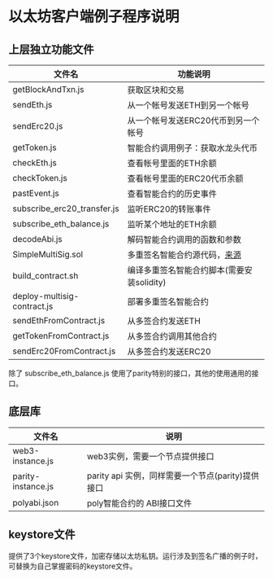 # 以太坊客户端例子程序说明

## 上层独立功能文件

| 文件名 | 功能说明 |
|--------------|--------------------------|
| getBlockAndTxn.js | 获取区块和交易         |
| sendEth.js   | 从一个帐号发送ETH到另一个帐号 |
| sendErc20.js | 从一个帐号发送ERC20代币到另一个帐号 |
| getToken.js  | 智能合约调用例子：获取水龙头代币   |
| checkEth.js  | 查看帐号里面的ETH余额           |
| checkToken.js | 查看帐号里面的ERC20代币余额     |
| pastEvent.js  | 查看智能合约的历史事件          |https://github.com/christianlundkvist/simple-multisig
| subscribe_erc20_transfer.js | 监听ERC20的转账事件 |
| subscribe_eth_balance.js    | 监听某个地址的ETH余额 |
| decodeAbi.js                | 解码智能合约调用的函数和参数 |
| SimpleMultiSig.sol          | 多重签名智能合约源代码，[来源](https://github.com/christianlundkvist/simple-multisig) |
| build_contract.sh           | 编译多重签名智能合约脚本(需要安装solidity)  |
| deploy-multisig-contract.js | 部署多重签名智能合约        |
| sendEthFromContract.js      | 从多签合约发送ETH          |
| getTokenFromContract.js     | 从多签合约调用其他合约      |
| sendErc20FromContract.js    | 从多签合约发送ERC20   |

除了 subscribe_eth_balance.js 使用了parity特别的接口，其他的使用通用的接口。

## 底层库

| 文件名  | 说明   |
|--------|------------|
| web3-instance.js | web3实例，需要一个节点提供接口 |
| parity-instance.js | parity api 实例，同样需要一个节点(parity)提供接口 |
| polyabi.json       | poly智能合约的 ABI接口文件          |

## keystore文件

提供了3个keystore文件，加密存储以太坊私钥。运行涉及到签名广播的例子时，可替换为自己掌握密码的keystore文件。